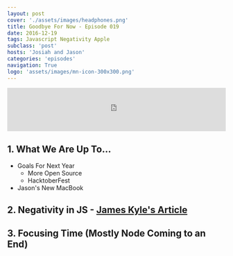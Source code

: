 ```yaml
---
layout: post
cover: './assets/images/headphones.png'
title: Goodbye For Now - Episode 019
date: 2016-12-19
tags: Javascript Negativity Apple
subclass: 'post'
hosts: 'Josiah and Jason'
categories: 'episodes'
navigation: True
logo: 'assets/images/mn-icon-300x300.png'
---
```


<!-- Iframe from Podbean -->
<iframe src="https://www.podbean.com/media/player/ppww9-65a993?from=yiiadmin&skin=2&share=1&fonts=Helvetica&auto=0&download=0" height="100" width="100%" frameborder="0" scrolling="no" data-name="pb-iframe-player"></iframe>
<br>

## 1. What We Are Up To...
  - Goals For Next Year
    * More Open Source
    * HacktoberFest
  - Jason's New MacBook

## 2. Negativity in JS - [James Kyle's Article](https://medium.com/@thejameskyle/dear-javascript-7e14ffcae36c#.jkiuebkxk)

## 3. Focusing Time (Mostly Node Coming to an End)


<br />
